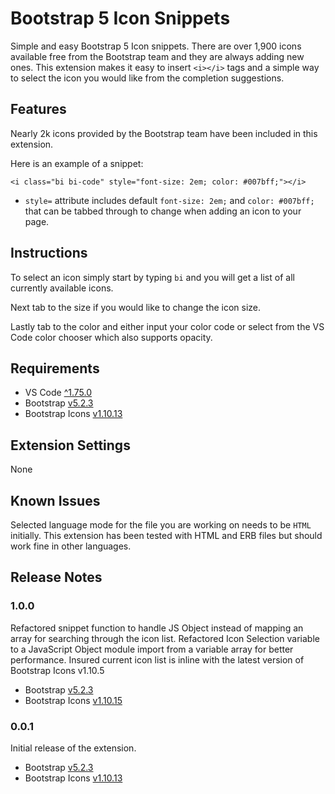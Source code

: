 # Bootstrap 5 Icon Snippets

Simple and easy Bootstrap 5 Icon snippets. There are over 1,900 icons available free from the Bootstrap team and they are always adding new ones. This extension makes it easy to insert `<i></i>` tags and a simple way to select the icon you would like from the completion suggestions.

## Features

Nearly 2k icons provided by the Bootstrap team have been included in this extension.

Here is an example of a snippet:

`<i class="bi bi-code" style="font-size: 2em; color: #007bff;"></i>`

- `style=` attribute includes default `font-size: 2em;` and `color: #007bff;` that can be tabbed through to change when adding an icon to your page.

## Instructions

To select an icon simply start by typing `bi` and you will get a list of all currently available icons.

Next tab to the size if you would like to change the icon size.

Lastly tab to the color and either input your color code or select from the VS Code color chooser which also supports opacity.

## Requirements

- VS Code [^1.75.0](https://code.visualstudio.com)
- Bootstrap [v5.2.3](https://getbootstrap.com/)
- Bootstrap Icons [v1.10.13](https://github.com/twbs/icons/releases/tag/v1.10.5)

## Extension Settings

None

## Known Issues

Selected language mode for the file you are working on needs to be `HTML` initially. This extension has been tested with HTML and ERB files but should work fine in other languages.

## Release Notes

### 1.0.0

Refactored snippet function to handle JS Object instead of mapping an array for searching through the icon list.
Refactored Icon Selection variable to a JavaScript Object module import from a variable array for better performance.
Insured current icon list is inline with the latest version of Bootstrap Icons v1.10.5

- Bootstrap [v5.2.3](https://getbootstrap.com/)
- Bootstrap Icons [v1.10.15](https://icons.getbootstrap.com)

### 0.0.1

Initial release of the extension.

- Bootstrap [v5.2.3](https://getbootstrap.com/)
- Bootstrap Icons [v1.10.13](https://icons.getbootstrap.com)
